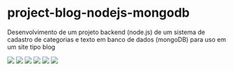 # project-blog-nodejs-mongodb
Desenvolvimento de um projeto backend (node.js) de um sistema de cadastro de categorias e texto em banco de dados (mongoDB) para uso em um site tipo blog


<img src="https://img.shields.io/badge/Node.js-43853D?style=for-the-badge&logo=node.js&logoColor=white" /> <img src="https://img.shields.io/badge/MongoDB-4EA94B?style=for-the-badge&logo=mongodb&logoColor=white" /> <img src="https://img.shields.io/badge/express-%5E4.17.3-orange" /> <img src="https://img.shields.io/badge/mongoose-%5E6.2.4-green" /> <img src="https://img.shields.io/badge/handlebars-%5E4.7.7-orange" /> <img src="https://img.shields.io/badge/body--parser-%5E1.19.2-lightgrey" />
